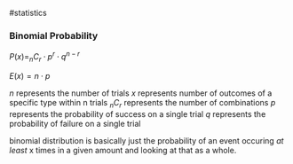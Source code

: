 #statistics 
### Binomial Probability
$P(x) = _nC_r \cdot p^r \cdot q^{n-r}$

$E(x) = n \cdot p$

$n$ represents the number of trials
$x$ represents number of outcomes of a specific type within n trials
$_nC_r$ represents the number of combinations
$p$ represents the probability of success on a single trial
$q$ represents the probability of failure on a single trial


binomial distribution is basically just the probability of an event occuring *at least* x times in a given amount and looking at that as a whole.